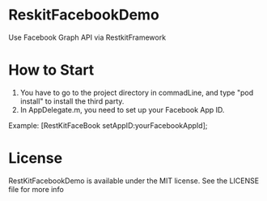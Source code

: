 ReskitFacebookDemo
==================

Use Facebook Graph API via RestkitFramework

How to Start
==================

1. You have to go to the project directory in commadLine, and type "pod install" to install the third party.
2. In AppDelegate.m, you need to set up your Facebook App ID.

Example: [RestKitFaceBook setAppID:yourFacebookAppId];

License
==================

RestKitFacebookDemo is available under the MIT license. See the LICENSE file for more info
